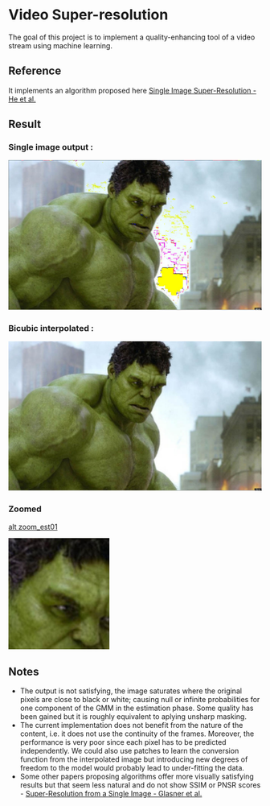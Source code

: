 # Video Super-resolution

The goal of this project is to implement a quality-enhancing tool
of a video stream using machine learning.

## Reference

It implements an algorithm proposed here [Single Image Super-Resolution - He et al.](http://f4k.dieei.unict.it/proceedings/ICPR2012/media/files/1411.pdf)

## Result

### Single image output :

![alt est01](https://github.com/PascalCeccaldi/ParallelImages/blob/master/img/est01.jpg)

### Bicubic interpolated :

![alt interp01](https://github.com/PascalCeccaldi/ParallelImages/blob/master/img/interp01.jpg)


### Zoomed

[alt zoom_est01](https://github.com/PascalCeccaldi/ParallelImages/blob/master/img/zoom_est01.jpg)

![alt zoom_interp01](https://github.com/PascalCeccaldi/ParallelImages/blob/master/img/zoom_interp01.jpg)


## Notes

* The output is not satisfying, the image saturates where the original pixels are close to black or white; causing null or infinite probabilities for one component of the GMM in the estimation phase. Some quality has been gained but it is roughly equivalent to aplying unsharp masking.
* The current implementation does not benefit from the nature of the content, i.e. it does not use the continuity of the frames. Moreover, the performance is very poor since each pixel has to be predicted independently. We could also use patches to learn the conversion function from the interpolated image but introducing new degrees of freedom to the model would probably lead to under-fitting the data.
* Some other papers proposing algorithms offer more visually satisfying results but that seem less natural and do not show SSIM or PNSR scores - [Super-Resolution from a Single Image - Glasner et al.](http://www.wisdom.weizmann.ac.il/~vision/single_image_SR/files/single_image_SR.pdf)

 
